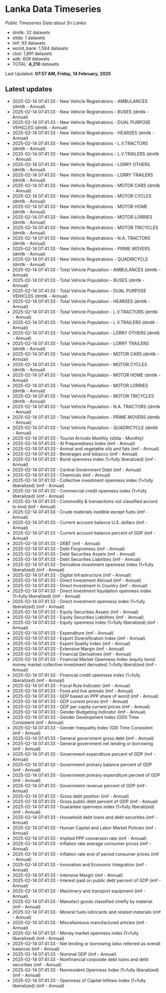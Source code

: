 # Lanka Data Timeseries
*Public Timeseries Data about Sri Lanka*

* dmtlk: 32 datasets
* sltda: 1 datasets
* imf: 93 datasets
* world_bank: 1,584 datasets
* cbsl: 1,891 datasets
* adb: 609 datasets
* TOTAL: **4,210** datasets

Last Updated: **07:57 AM, Friday, 14 February, 2025**

## Latest updates

* 2025-02-14 07:41:33 - New Vehicle Registrations - AMBULANCES (dmtlk - Annual)
* 2025-02-14 07:41:33 - New Vehicle Registrations - BUSES (dmtlk - Annual)
* 2025-02-14 07:41:33 - New Vehicle Registrations - DUAL PURPOSE VEHICLES (dmtlk - Annual)
* 2025-02-14 07:41:33 - New Vehicle Registrations - HEARSES (dmtlk - Annual)
* 2025-02-14 07:41:33 - New Vehicle Registrations - L.V.TRACTORS (dmtlk - Annual)
* 2025-02-14 07:41:33 - New Vehicle Registrations - L.V.TRAILERS (dmtlk - Annual)
* 2025-02-14 07:41:33 - New Vehicle Registrations - LORRY OTHERS (dmtlk - Annual)
* 2025-02-14 07:41:33 - New Vehicle Registrations - LORRY TRAILERS (dmtlk - Annual)
* 2025-02-14 07:41:33 - New Vehicle Registrations - MOTOR CARS (dmtlk - Annual)
* 2025-02-14 07:41:33 - New Vehicle Registrations - MOTOR CYCLES (dmtlk - Annual)
* 2025-02-14 07:41:33 - New Vehicle Registrations - MOTOR HOME (dmtlk - Annual)
* 2025-02-14 07:41:33 - New Vehicle Registrations - MOTOR LORRIES (dmtlk - Annual)
* 2025-02-14 07:41:33 - New Vehicle Registrations - MOTOR TRICYCLES (dmtlk - Annual)
* 2025-02-14 07:41:33 - New Vehicle Registrations - N.A. TRACTORS (dmtlk - Annual)
* 2025-02-14 07:41:33 - New Vehicle Registrations - PRIME MOVERS (dmtlk - Annual)
* 2025-02-14 07:41:33 - New Vehicle Registrations - QUADRICYCLE (dmtlk - Annual)
* 2025-02-14 07:41:33 - Total Vehicle Population - AMBULANCES (dmtlk - Annual)
* 2025-02-14 07:41:33 - Total Vehicle Population - BUSES (dmtlk - Annual)
* 2025-02-14 07:41:33 - Total Vehicle Population - DUAL PURPOSE VEHICLES (dmtlk - Annual)
* 2025-02-14 07:41:33 - Total Vehicle Population - HEARSES (dmtlk - Annual)
* 2025-02-14 07:41:33 - Total Vehicle Population - L.V.TRACTORS (dmtlk - Annual)
* 2025-02-14 07:41:33 - Total Vehicle Population - L.V.TRAILERS (dmtlk - Annual)
* 2025-02-14 07:41:33 - Total Vehicle Population - LORRY OTHERS (dmtlk - Annual)
* 2025-02-14 07:41:33 - Total Vehicle Population - LORRY TRAILERS (dmtlk - Annual)
* 2025-02-14 07:41:33 - Total Vehicle Population - MOTOR CARS (dmtlk - Annual)
* 2025-02-14 07:41:33 - Total Vehicle Population - MOTOR CYCLES (dmtlk - Annual)
* 2025-02-14 07:41:33 - Total Vehicle Population - MOTOR HOME (dmtlk - Annual)
* 2025-02-14 07:41:33 - Total Vehicle Population - MOTOR LORRIES (dmtlk - Annual)
* 2025-02-14 07:41:33 - Total Vehicle Population - MOTOR TRICYCLES (dmtlk - Annual)
* 2025-02-14 07:41:33 - Total Vehicle Population - N.A. TRACTORS (dmtlk - Annual)
* 2025-02-14 07:41:33 - Total Vehicle Population - PRIME MOVERS (dmtlk - Annual)
* 2025-02-14 07:41:33 - Total Vehicle Population - QUADRICYCLE (dmtlk - Annual)
* 2025-02-14 07:41:33 - Tourist Arrivals Monthly (sltda - Monthly)
* 2025-02-14 07:41:33 - AI Preparedness Index (imf - Annual)
* 2025-02-14 07:41:33 - Animal and vegetable oils and fats (imf - Annual)
* 2025-02-14 07:41:33 - Beverages and tobacco (imf - Annual)
* 2025-02-14 07:41:33 - Bond openness index (1=fully liberalized) (imf - Annual)
* 2025-02-14 07:41:33 - Central Government Debt (imf - Annual)
* 2025-02-14 07:41:33 - Chemicals (imf - Annual)
* 2025-02-14 07:41:33 - Collective investment openness index (1=fully liberalized) (imf - Annual)
* 2025-02-14 07:41:33 - Commercial credit openness index (1=fully liberalized) (imf - Annual)
* 2025-02-14 07:41:33 - Commodity & transactions not classified accord to kind (imf - Annual)
* 2025-02-14 07:41:33 - Crude materials inedible except fuels (imf - Annual)
* 2025-02-14 07:41:33 - Current account balance U.S. dollars (imf - Annual)
* 2025-02-14 07:41:33 - Current account balance percent of GDP (imf - Annual)
* 2025-02-14 07:41:33 - DEBT (imf - Annual)
* 2025-02-14 07:41:33 - Debt Forgiveness (imf - Annual)
* 2025-02-14 07:41:33 - Debt Securities Assets (imf - Annual)
* 2025-02-14 07:41:33 - Debt Securities Liabilities (imf - Annual)
* 2025-02-14 07:41:33 - Derivative investment openness index (1=fully liberalized) (imf - Annual)
* 2025-02-14 07:41:33 - Digital Infrastructure (imf - Annual)
* 2025-02-14 07:41:33 - Direct Investment Abroad (imf - Annual)
* 2025-02-14 07:41:33 - Direct Investment In Country (imf - Annual)
* 2025-02-14 07:41:33 - Direct investment liquidation openness index (1=fully liberalized) (imf - Annual)
* 2025-02-14 07:41:33 - Direct investment openness index (1=fully liberalized) (imf - Annual)
* 2025-02-14 07:41:33 - Equity Securities Assets (imf - Annual)
* 2025-02-14 07:41:33 - Equity Securities Liabilities (imf - Annual)
* 2025-02-14 07:41:33 - Equity openness index (1=fully liberalized) (imf - Annual)
* 2025-02-14 07:41:33 - Expenditure (imf - Annual)
* 2025-02-14 07:41:33 - Export Diversification Index (imf - Annual)
* 2025-02-14 07:41:33 - Export Quality Index (imf - Annual)
* 2025-02-14 07:41:33 - Extensive Margin (imf - Annual)
* 2025-02-14 07:41:33 - Financial Derivatives (imf - Annual)
* 2025-02-14 07:41:33 - Financial Market Openness Index (equity bond money market collective investment derivates) 1=fully liberalized (imf - Annual)
* 2025-02-14 07:41:33 - Financial credit openness index (1=fully liberalized) (imf - Annual)
* 2025-02-14 07:41:33 - Fiscal Rule Indicator (imf - Annual)
* 2025-02-14 07:41:33 - Food and live animals (imf - Annual)
* 2025-02-14 07:41:33 - GDP based on PPP share of world (imf - Annual)
* 2025-02-14 07:41:33 - GDP current prices (imf - Annual)
* 2025-02-14 07:41:33 - GDP per capita current prices (imf - Annual)
* 2025-02-14 07:41:33 - Gender Budgeting Indicator (imf - Annual)
* 2025-02-14 07:41:33 - Gender Development Index (GDI) Time Consistent (imf - Annual)
* 2025-02-14 07:41:33 - Gender Inequality Index (GII) Time Consistent (imf - Annual)
* 2025-02-14 07:41:33 - General government gross debt (imf - Annual)
* 2025-02-14 07:41:33 - General government net lending or borrowing (imf - Annual)
* 2025-02-14 07:41:33 - Government expenditure percent of GDP (imf - Annual)
* 2025-02-14 07:41:33 - Government primary balance percent of GDP (imf - Annual)
* 2025-02-14 07:41:33 - Government primary expenditure percent of GDP (imf - Annual)
* 2025-02-14 07:41:33 - Government revenue percent of GDP (imf - Annual)
* 2025-02-14 07:41:33 - Gross debt position (imf - Annual)
* 2025-02-14 07:41:33 - Gross public debt percent of GDP (imf - Annual)
* 2025-02-14 07:41:33 - Guarantee openness index (1=fully liberalized) (imf - Annual)
* 2025-02-14 07:41:33 - Household debt loans and debt securities (imf - Annual)
* 2025-02-14 07:41:33 - Human Capital and Labor Market Policies (imf - Annual)
* 2025-02-14 07:41:33 - Implied PPP conversion rate (imf - Annual)
* 2025-02-14 07:41:33 - Inflation rate average consumer prices (imf - Annual)
* 2025-02-14 07:41:33 - Inflation rate end of period consumer prices (imf - Annual)
* 2025-02-14 07:41:33 - Innovation and Economic Integration (imf - Annual)
* 2025-02-14 07:41:33 - Intensive Margin (imf - Annual)
* 2025-02-14 07:41:33 - Interest paid on public debt percent of GDP (imf - Annual)
* 2025-02-14 07:41:33 - Machinery and transport equipment (imf - Annual)
* 2025-02-14 07:41:33 - Manufact goods classified chiefly by material (imf - Annual)
* 2025-02-14 07:41:33 - Mineral fuels lubricants and related materials (imf - Annual)
* 2025-02-14 07:41:33 - Miscellaneous manufactured articles (imf - Annual)
* 2025-02-14 07:41:33 - Money market openness index (1=fully liberalized) (imf - Annual)
* 2025-02-14 07:41:33 - Net lending or borrowing (also referred as overall balance) (imf - Annual)
* 2025-02-14 07:41:33 - Nominal GDP (imf - Annual)
* 2025-02-14 07:41:33 - Nonfinancial corporate debt loans and debt securities (imf - Annual)
* 2025-02-14 07:41:33 - Nonresident Openness Index (1=fully liberalized) (imf - Annual)
* 2025-02-14 07:41:33 - Openness of Capital Inflows Index (1=fully liberalized) (imf - Annual)